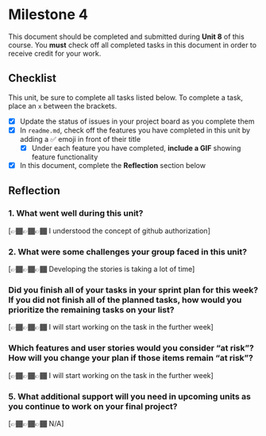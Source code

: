 # Milestone 4

This document should be completed and submitted during **Unit 8** of this course. You **must** check off all completed tasks in this document in order to receive credit for your work.

## Checklist

This unit, be sure to complete all tasks listed below. To complete a task, place an `x` between the brackets.

- [x] Update the status of issues in your project board as you complete them
- [x] In `readme.md`, check off the features you have completed in this unit by adding a ✅ emoji in front of their title
  - [x] Under each feature you have completed, **include a GIF** showing feature functionality
- [x] In this document, complete the **Reflection** section below

## Reflection

### 1. What went well during this unit?

[👉🏾👉🏾👉🏾 I understood the concept of github authorization]

### 2. What were some challenges your group faced in this unit?

[👉🏾👉🏾👉🏾 Developing the stories is taking a lot of time]

### Did you finish all of your tasks in your sprint plan for this week? If you did not finish all of the planned tasks, how would you prioritize the remaining tasks on your list?

[👉🏾👉🏾👉🏾 I will start working on the task in the further week]

### Which features and user stories would you consider “at risk”? How will you change your plan if those items remain “at risk”?

[👉🏾👉🏾👉🏾 I will start working on the task in the further week]

### 5. What additional support will you need in upcoming units as you continue to work on your final project?

[👉🏾👉🏾👉🏾 N/A]
